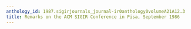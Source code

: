 ```yaml
---
anthology_id: 1987.sigirjournals_journal-ir0anthology0volumeA21A12.3
title: Remarks on the ACM SIGIR Conference in Pisa, September 1986
---
```

